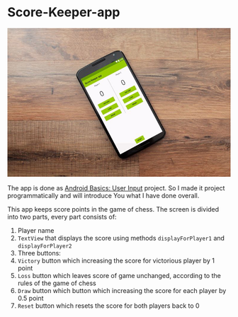 # Score-Keeper-app

![](https://github.com/Liza-S/Score-Keeper-app/blob/master/Screenshot/app.jpg)

The app is done as [Android Basics: User Input](https://www.udacity.com/course/android-basics-user-input--ud836) project. So I made it project programmatically and will introduce You what I have done overall.

This app keeps score points in the game of chess. The screen is divided into two parts, every part consists of:

1. Player name
2. `TextView` that displays the score using methods `displayForPlayer1` and `displayForPlayer2`
3. Three buttons:
  1. `Victory` button which increasing the score for victorious player by 1 point
  2. `Loss` button which leaves score of game unchanged, according to the rules of the game of chess
  3. `Draw` button which button which increasing the score for each player by 0.5 point
4. `Reset` button which resets the score for both players back to 0    
